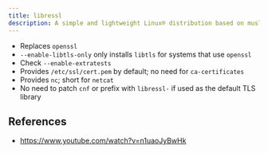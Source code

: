 ```yaml
---
title: libressl
description: A simple and lightweight Linux® distribution based on musl libc and toybox
---
```


- Replaces `openssl`
- `--enable-libtls-only` only installs `libtls` for systems that use `openssl`
- Check `--enable-extratests`
- Provides `/etc/ssl/cert.pem` by default; no need for `ca-certificates`
- Provides `nc`; short for `netcat`
- No need to patch `cnf` or prefix with `libressl-` if used as the default TLS library

## References
- https://www.youtube.com/watch?v=n1uaoJyBwHk
